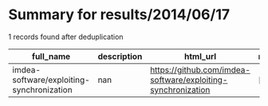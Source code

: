 
# Summary for results/2014/06/17
    
1 records found after deduplication

| full_name | description | html_url | matched_list | matched_count | pushed_at | size | stargazers_count | language | forks_count |
|-------------------------------------------|---------------|--------------------------------------------------------------|----------------|-----------------|---------------------------|--------|--------------------|------------|---------------|
| imdea-software/exploiting-synchronization | nan | https://github.com/imdea-software/exploiting-synchronization | ['exploit'] | 1 | 2014-06-17 13:49:16+00:00 | 1608 | 0 | TeX | 0 |
